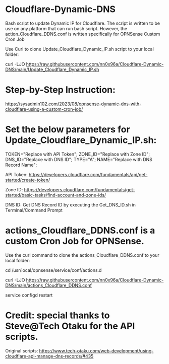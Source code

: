 # Cloudflare-Dynamic-DNS
Bash script to update Dynamic IP for Cloudflare. The script is written to be use on any platform that can run bash script. However, the action_Cloudflare_DDNS.conf is written specifically for OPNSense Custom Cron Job

Use Curl to clone Update_Cloudflare_Dynamic_IP.sh script to your local folder:

curl -LJO https://raw.githubusercontent.com/nn0x96a/Cloudflare-Dynamic-DNS/main/Update_Cloudflare_Dynamic_IP.sh

# Step-by-Step Instruction:
https://sysadmin102.com/2023/08/opnsense-dynamic-dns-with-cloudflare-using-a-custom-cron-job/
    
# Set the below parameters for Update_Cloudflare_Dynamic_IP.sh:
TOKEN="Replace with API Token";
ZONE_ID="Replace with Zone ID";
DNS_ID="Replace with DNS ID";
TYPE="A";
NAME="Replace with DNS Record Name";

API Token: https://developers.cloudflare.com/fundamentals/api/get-started/create-token/

Zone ID: https://developers.cloudflare.com/fundamentals/get-started/basic-tasks/find-account-and-zone-ids/

DNS ID: Get DNS Record ID by executing the Get_DNS_ID.sh in Terminal/Command Prompt

# actions_Cloudflare_DDNS.conf is a custom Cron Job for OPNSense. 

Use the curl command to clone the actions_Cloudflare_DDNS.conf to your local folder:

cd /usr/local/opnsense/service/conf/actions.d

curl -LJO https://raw.githubusercontent.com/nn0x96a/Cloudflare-Dynamic-DNS/main/actions_Cloudflare_DDNS.conf

service configd restart

# Credit: special thanks to Steve@Tech Otaku for the API scripts.

Original scripts: https://www.tech-otaku.com/web-development/using-cloudflare-api-manage-dns-records/#435
